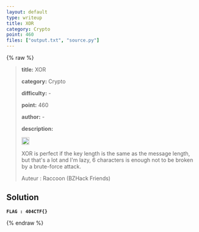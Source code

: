 ```yaml
---
layout: default
type: writeup
title: XOR
category: Crypto
point: 460
files: ["output.txt", "source.py"]
---
```


{% raw %}
> **title:** XOR
>
> **category:** Crypto
>
> **difficulty:** -
>
> **point:** 460
>
> **author:** -
>
> **description:**
> 
> <img src="https://icons.iconarchive.com/icons/twitter/twemoji-flags/256/United-Kingdom-Flag-icon.png" width="20" height="20"/>
>
> XOR is perfect if the key length is the same as the message length, but that's a lot and I'm lazy, 6 characters is enough not to be broken by a brute-force attack.
>
> Auteur : Raccoon (BZHack Friends)

## Solution

**`FLAG : 404CTF{}`**

{% endraw %}